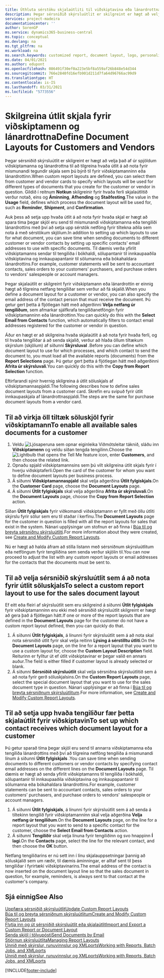 ```yaml
---
title: Úthluta sérstöku skjalaútliti til viðskiptavina eða lánardrottna| Microsoft-skjöl
description: Þegar sérsniðið skýrsluútlit er skilgreint er hægt að velja það af úr spjöldum viðskiptamanna og lánardrottna til að tilgreina að valið útlit á að nota fyrir skjöl sem þú býrð til fyrir viðskiptamanninn eða lánardrottinn.
services: project-madeira
documentationcenter: ''
author: SorenGP
ms.service: dynamics365-business-central
ms.topic: conceptual
ms.devlang: na
ms.tgt_pltfrm: na
ms.workload: na
ms.search.keywords: customized report, document layout, logo, personalize
ms.date: 04/01/2021
ms.author: edupont
ms.openlocfilehash: 086491f30ef0a223e5bf8a559af26b848e54d344
ms.sourcegitcommit: 766e2840fd16efb901d211d7fa64d96766ac99d9
ms.translationtype: HT
ms.contentlocale: is-IS
ms.lasthandoff: 03/31/2021
ms.locfileid: "5773556"
---
```

# <a name="define-document-layouts-for-customers-and-vendors"></a><span data-ttu-id="c7128-103">Skilgreina útlit skjala fyrir viðskiptamenn og lánardrottna</span><span class="sxs-lookup"><span data-stu-id="c7128-103">Define Document Layouts for Customers and Vendors</span></span>
<span data-ttu-id="c7128-104">Þegar sérsniðið skýrsluútlit er skilgreint er hægt að velja það af úr spjöldum viðskiptamanna og lánardrottna til að tilgreina hvaða útlit á að nota fyrir mismunandi tegundir skjala sem þú býrð til fyrir viðskiptamanninn eða lánardrottinn.</span><span class="sxs-lookup"><span data-stu-id="c7128-104">When custom report layouts are defined, you can select them from customer and vendor cards to specify which layouts will be used for different types of documents that you create for the customer or vendor in question.</span></span> <span data-ttu-id="c7128-105">Gildið í reitnum **Notkun** skilgreinir fyrir hvaða ferli skjalaútlitið verður notað, eins og **Áminning**, **Afhending** og **Staðfesting**.</span><span class="sxs-lookup"><span data-stu-id="c7128-105">The value in the **Usage** field, defines which process the document layout will be used for, such as **Reminder**, **Shipment**, and **Confirmation**.</span></span>

<span data-ttu-id="c7128-106">Auk þess að setja upp hvaða útlit á að nota fyrir hvaða skjal er hægt að spara tíma þegar skjöl eru send til mismunandi viðskiptamanna eða tengiliði lánardrottins með því að setja upp sérstök netföng fyrir tiltekna aðila sem nota á með sérstökum skjölum.</span><span class="sxs-lookup"><span data-stu-id="c7128-106">In addition to setting up which layouts to use for what document, you can save time when sending documents to different customer or vendor contacts by setting up specific contacts' email addresses to use with specific documents.</span></span> <span data-ttu-id="c7128-107">Til dæmis verða yfirlit viðskiptamanns sendar til tengiliða í bókhaldi, sölupantanir til innkaupaaðila viðskiptavina og innkaupapantanir til sölumanna eða bókahaldara lánardrottins.</span><span class="sxs-lookup"><span data-stu-id="c7128-107">For example, customer statements will be sent to accountant contacts, sales orders to your customers' purchasers, and purchase orders to vendors' salespeople or account managers.</span></span>

<span data-ttu-id="c7128-108">Þegar skjalaútlit er skilgreint fyrir viðskiptamann eða lánardrottin er einnig hægt að tilgreina netfang tengiliðar sem verður að fá skjalið.</span><span class="sxs-lookup"><span data-stu-id="c7128-108">When you define a document layout for a customer or vendor, you can also specify the email address of the contact person that must receive the document.</span></span> <span data-ttu-id="c7128-109">Þú getur gert þetta á fljótlegan hátt með aðgerðinni **Velja netfang úr tengiliðum**, sem afmarkar sjálfkrafa tengiliðanetföngin fyrir viðskiptamanninn eða lánardrottinn.</span><span class="sxs-lookup"><span data-stu-id="c7128-109">You can quickly do this with the **Select Email from Contacts** function, which automatically filters to contact email addresses registered for the customer or vendor in question.</span></span>

<span data-ttu-id="c7128-110">Áður en hægt er að skilgreina hvaða skjalaútlit á að nota fyrir hvaða ferli, og til hvaða tengiliðar á að senda skjalið, verður að hlaða öllum tiltækum skýrslum (skjölum) af síðunni **Skýrsluval** .</span><span class="sxs-lookup"><span data-stu-id="c7128-110">Before you can define which document layout to use for which processes, and which contact to send the document to, you must load all the available reports (documents) from the **Report Selections** page.</span></span> <span data-ttu-id="c7128-111">Þú getur gert þetta á fljótlegan hátt með aðgerðinni **Afrita úr skýrsluvali**.</span><span class="sxs-lookup"><span data-stu-id="c7128-111">You can quickly do this with the **Copy from Report Selection** function.</span></span>

<span data-ttu-id="c7128-112">Eftirfarandi sýnir hvernig skilgreina á útlit söluskjals af viðskiptamannaspjaldi.</span><span class="sxs-lookup"><span data-stu-id="c7128-112">The following describes how to define sales document layouts from a customer card.</span></span> <span data-ttu-id="c7128-113">Skrefin eru svipuð fyrir útlit innkaupaskjala af lánardrottnaspjaldi.</span><span class="sxs-lookup"><span data-stu-id="c7128-113">The steps are the same for purchase document layouts from a vendor card.</span></span>

## <a name="to-enable-all-available-sales-documents-for-a-customer"></a><span data-ttu-id="c7128-114">Til að virkja öll tiltæk söluskjöl fyrir viðskiptamann</span><span class="sxs-lookup"><span data-stu-id="c7128-114">To enable all available sales documents for a customer</span></span>
1. <span data-ttu-id="c7128-115">Veldu ![Ljósaperuna sem opnar eiginleika Viðmótsleitar](media/ui-search/search_small.png "Segðu mér hvað þú vilt gera") táknið, sláðu inn **Viðskiptamenn** og veldu síðan tengda tengilinn.</span><span class="sxs-lookup"><span data-stu-id="c7128-115">Choose the ![Lightbulb that opens the Tell Me feature](media/ui-search/search_small.png "Tell me what you want to do") icon, enter **Customers**, and then choose the related link.</span></span>
2. <span data-ttu-id="c7128-116">Opnaðu spjald viðskiptamannsins sem þú vilt skilgreina útlit skjals fyrir í hverju viðskiptaferli.</span><span class="sxs-lookup"><span data-stu-id="c7128-116">Open the card of the customer for whom you want to define document layouts per business process.</span></span>
3. <span data-ttu-id="c7128-117">Á síðunni **Viðskiptamannaspjald** skal velja aðgerðina **Útlit fylgiskjals**.</span><span class="sxs-lookup"><span data-stu-id="c7128-117">On the **Customer Card** page, choose the **Document Layouts** page.</span></span>
4. <span data-ttu-id="c7128-118">Á síðunni **Útlit fylgiskjals** skal velja aðgerðina **Afrita úr skýrsluvali**.</span><span class="sxs-lookup"><span data-stu-id="c7128-118">On the **Document Layouts** page, choose the **Copy from Report Selection** action.</span></span>

<span data-ttu-id="c7128-119">Síðan **Útlit fylgiskjals** fyrir viðkomandi viðskiptamann er fyllt með öllu útliti skýrslu fyrir sölur sem eru til staðar í kerfinu.</span><span class="sxs-lookup"><span data-stu-id="c7128-119">The **Document Layouts** page for the customer in question is filled with all the report layouts for sales that exist in the system.</span></span> <span data-ttu-id="c7128-120">Nánari upplýsingar um stofnun er að finna í [Búa til og breyta sérsniðnu skýrsluútliti](ui-how-create-custom-report-layout.md).</span><span class="sxs-lookup"><span data-stu-id="c7128-120">For more information about they were created, see [Create and Modify Custom Report Layouts](ui-how-create-custom-report-layout.md).</span></span>

<span data-ttu-id="c7128-121">Nú er hægt að halda áfram að stilla listann með sérsniðnum skýrsluútlitum eða netföngum fyrir tengiliðina sem senda verður skjölin til.</span><span class="sxs-lookup"><span data-stu-id="c7128-121">You can now proceed to adjust the list with any custom report layouts or email addresses for the contacts that the documents must be sent to.</span></span>

## <a name="to-select-a-custom-report-layout-to-use-for-the-sales-document-layout"></a><span data-ttu-id="c7128-122">Til að velja sérsniðið skýrsluútlit sem á að nota fyrir útlit söluskjals</span><span class="sxs-lookup"><span data-stu-id="c7128-122">To select a custom report layout to use for the sales document layout</span></span>
<span data-ttu-id="c7128-123">Ef eitt eða fleiri af skýrsluútlit sem eru skilgreind á síðunni **Útlit fylgiskjals** fyrir viðskiptamanninn eru ekki með sérsniðið skýrsluútlit skilgreint er hægt að gera það á fljótlegan hátt.</span><span class="sxs-lookup"><span data-stu-id="c7128-123">If one or more of the report layouts that are defined in the **Document Layouts** page for the customer do not have a custom report layout defined, then you can quickly do that.</span></span>

1. <span data-ttu-id="c7128-124">Á síðunni **Útlit fylgiskjals**, á línunni fyrir skýrsluútlit sem á að nota skal nota sérsniðið útlit fyrir skal velja reitinn **Lýsing á sérstilltu útliti**.</span><span class="sxs-lookup"><span data-stu-id="c7128-124">On the **Document Layouts** page, on the line for a report layout that you want to use a custom layout for, choose the **Custom Layout Description** field.</span></span> <span data-ttu-id="c7128-125">Reiturinn er fylltur út ef útlit viðskiptavinar er þegar valið en annars auður.</span><span class="sxs-lookup"><span data-stu-id="c7128-125">The field is either filled if customer layout is already selected or blank.</span></span>
2. <span data-ttu-id="c7128-126">Á síðunni **Sérsniðið skýrsluútlit** skal velja sérsniðna skýrsluútlitið sem á að nota fyrir gerð söluskjalsins.</span><span class="sxs-lookup"><span data-stu-id="c7128-126">On the **Custom Report Layouts** page, select the special document layout that you want to use for the sales document type in question.</span></span> <span data-ttu-id="c7128-127">Nánari upplýsingar er að finna í [Búa til og breyta sérsniðnum skýrsluútlitum](ui-how-create-custom-report-layout.md).</span><span class="sxs-lookup"><span data-stu-id="c7128-127">For more information, see [Create and Modify Custom Report Layouts](ui-how-create-custom-report-layout.md).</span></span>

## <a name="to-set-up-which-contact-receives-which-document-layout-for-a-customer"></a><span data-ttu-id="c7128-128">Til að setja upp hvaða tengiliður fær þetta skjalaútlit fyrir viðskiptavin</span><span class="sxs-lookup"><span data-stu-id="c7128-128">To set up which contact receives which document layout for a customer</span></span>
<span data-ttu-id="c7128-129">Þú getur sparað tíma þegar skjöl eru send til annarra viðskiptamanna eða tengiliða lánardrottins með því að tilgreina netföng tengiliða á mismunandi línum á síðunni **Útlit fylgiskjals** .</span><span class="sxs-lookup"><span data-stu-id="c7128-129">You can save time when sending documents to different customers or vendor contacts by specifying contact email addresses on the different lines on the **Document Layouts** page.</span></span> <span data-ttu-id="c7128-130">Til dæmis er hægt að senda yfirlit viðskiptamanns til tengiliða í bókhaldi, sölupantanir til innkaupaaðila viðskiptavina og innkaupapantanir til sölumanna eða bókahaldara lánardrottins.</span><span class="sxs-lookup"><span data-stu-id="c7128-130">For example, customer statements can be sent to accountant contacts, sales orders to your customers' purchasers, and purchase orders to vendors' salespeople or account managers.</span></span>

1. <span data-ttu-id="c7128-131">Á síðunni **Útlit fylgiskjals**, á línunni fyrir skýrsluútlit sem á að senda á tiltekinn tengilið fyrir viðskiptamanninn skal velja aðgerðina **Velja netfang úr tengiliðum**.</span><span class="sxs-lookup"><span data-stu-id="c7128-131">On the **Document Layouts** page, on the line for a report layout that you want to send to a specific contact for the customer, choose the **Select Email from Contacts** action.</span></span>
2. <span data-ttu-id="c7128-132">Á síðunni **Tengiliðir** skal velja línuna fyrir tengiliðinn og svo hnappinn **Í lagi**.</span><span class="sxs-lookup"><span data-stu-id="c7128-132">On the **Contacts** page, select the line for the relevant contact, and then choose the **OK** button.</span></span>

<span data-ttu-id="c7128-133">Netfang tengiliðarins er nú sett inn í línu skjalauppsetningar þannig að söluskjalið sem um ræðir, til dæmis áminningar, er alltaf sent til þess tengiliðar í fyrirtæki viðskiptavinarins.</span><span class="sxs-lookup"><span data-stu-id="c7128-133">The email address of the contact is now inserted on the document layout line so that the sales document in question, for example, reminders, is always sent to that contact at the customer's company.</span></span>

## <a name="see-also"></a><span data-ttu-id="c7128-134">Sjá einnig</span><span class="sxs-lookup"><span data-stu-id="c7128-134">See Also</span></span>  
[<span data-ttu-id="c7128-135">Uppfæra sérsniðið skýrsluútlit</span><span class="sxs-lookup"><span data-stu-id="c7128-135">Update Custom Report Layouts</span></span>](ui-update-report-layouts.md)  
[<span data-ttu-id="c7128-136">Búa til og breyta sérsniðnum skýrsluútlitum</span><span class="sxs-lookup"><span data-stu-id="c7128-136">Create and Modify Custom Report Layouts</span></span>](ui-how-create-custom-report-layout.md)  
[<span data-ttu-id="c7128-137">Flytja inn og út sérsniðið skýrsluútlit eða skjalaútlit</span><span class="sxs-lookup"><span data-stu-id="c7128-137">Import and Export a Custom Report or Document Layout</span></span>](ui-how-import-and-export-report-layout.md)  
[<span data-ttu-id="c7128-138">Senda skjöl í tölvupósti</span><span class="sxs-lookup"><span data-stu-id="c7128-138">Send Documents by Email</span></span>](ui-how-send-documents-email.md)  
[<span data-ttu-id="c7128-139">Stjórnun skýrsluútlita</span><span class="sxs-lookup"><span data-stu-id="c7128-139">Managing Report Layouts</span></span>](ui-manage-report-layouts.md)  
[<span data-ttu-id="c7128-140">Unnið með skýrslur, runuvinnslur og XMLports</span><span class="sxs-lookup"><span data-stu-id="c7128-140">Working with Reports, Batch Jobs, and XMLports</span></span>](ui-work-report.md)  
[<span data-ttu-id="c7128-141">Unnið með skýrslur, runuvinnslur og XMLports</span><span class="sxs-lookup"><span data-stu-id="c7128-141">Working with Reports, Batch Jobs, and XMLports</span></span>](ui-work-report.md)  


[!INCLUDE[footer-include](includes/footer-banner.md)]